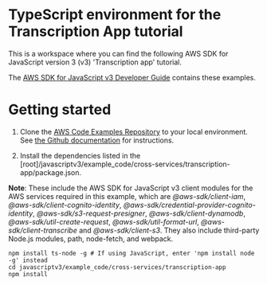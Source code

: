 # TypeScript environment for the Transcription App tutorial
This is a workspace where you can find the following AWS SDK for JavaScript version 3 (v3) 'Transcription app' tutorial.

The [AWS SDK for JavaScript v3 Developer Guide](https://docs.aws.amazon.com/sdk-for-javascript/v3/developer-guide/tarnscription-app.html) contains these examples.

# Getting started

1. Clone the [AWS Code Examples Repository](https://github.com/awsdocs/aws-doc-sdk-examples) to your local environment. 
See [the Github documentation](https://docs.github.com/en/github/creating-cloning-and-archiving-repositories/cloning-a-repository) for 
instructions.

1. Install the dependencies listed in the [root]/javascriptv3/example_code/cross-services/transcription-app/package.json.

**Note**: These include the AWS SDK for JavaScript v3 client modules for the AWS services required in this example, 
which are *@aws-sdk/client-iam*, *@aws-sdk/client-cognito-identity*, *@aws-sdk/credential-provider-cognito-identity*, *@aws-sdk/s3-request-presigner*,
*@aws-sdk/client-dynamodb*, *@aws-sdk/util-create-request*, *@aws-sdk/util-format-url*, *@aws-sdk/client-transcribe* and *@aws-sdk/client-s3*.
They also include third-party Node.js modules, path, node-fetch, and webpack.
```
npm install ts-node -g # If using JavaScript, enter 'npm install node -g' instead
cd javascriptv3/example_code/cross-services/transcription-app 
npm install
```

